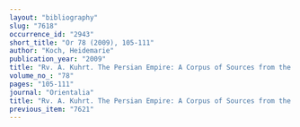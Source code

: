 ```yaml
---
layout: "bibliography"
slug: "7618"
occurrence_id: "2943"
short_title: "Or 78 (2009), 105-111"
author: "Koch, Heidemarie"
publication_year: "2009"
title: "Rv. A. Kuhrt. The Persian Empire: A Corpus of Sources from the Achaemenid Period (Routledge 2007)"
volume_no_: "78"
pages: "105-111"
journal: "Orientalia"
title: "Rv. A. Kuhrt. The Persian Empire: A Corpus of Sources from the Achaemenid Period (Routledge 2007)"
previous_item: "7621"
---
```

